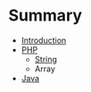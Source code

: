 # Summary

* [Introduction](README.md)
* [PHP](array.md)
   * [String](string.md)
   * Array
* [Java](java.md)

